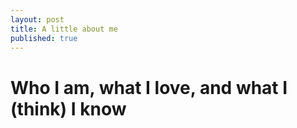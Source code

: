 ```yaml
---
layout: post
title: A little about me
published: true
---
```

# Who I am, what I love, and what I (think) I know




